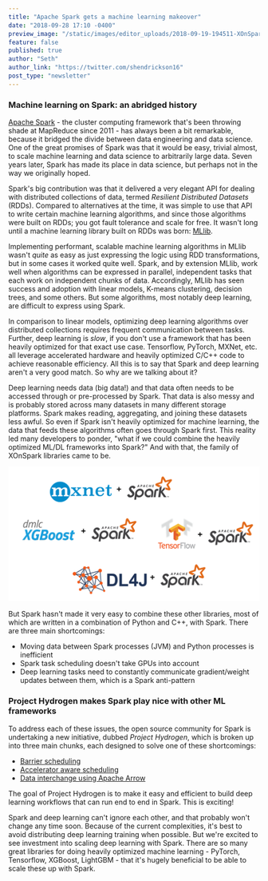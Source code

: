 ```yaml
---
title: "Apache Spark gets a machine learning makeover"
date: "2018-09-28 17:10 -0400"
preview_image: "/static/images/editor_uploads/2018-09-19-194511-XOnSpark.png"
feature: false
published: true
author: "Seth"
author_link: "https://twitter.com/shendrickson16"
post_type: "newsletter"
---
```


### Machine learning on Spark: an abridged history

[Apache Spark](https://spark.apache.org/) - the cluster computing framework 
that's been throwing shade at MapReduce since 2011 - has always been a bit 
remarkable, because it bridged the divide between data engineering and data 
science. One of the great promises of Spark was that it would be easy, 
trivial almost, to scale machine learning and data science to arbitrarily 
large data. Seven years later, Spark has made its place in data science, but 
perhaps not in the way we originally hoped.

Spark's big contribution was that it delivered a very elegant API for dealing 
with distributed collections of data, termed _Resilient Distributed Datasets_ 
(RDDs). Compared to alternatives at the time, it was simple to use that API 
to write certain machine learning algorithms, and since those algorithms were 
built on RDDs; you got fault tolerance and scale for free. It wasn't long 
until a machine learning library built on RDDs was born: [MLlib](https://spark.apache.org/docs/latest/ml-guide.html). 

Implementing performant, scalable machine learning algorithms in MLlib wasn't 
*quite* as easy as just expressing the logic using RDD transformations, but in 
some cases it worked quite well. Spark, and by extension MLlib, work well 
when algorithms can be expressed in parallel, independent tasks that each 
work on independent chunks of data. Accordingly, MLlib has seen success and 
adoption with linear models, K-means clustering, decision trees, and some 
others. But some algorithms, most notably deep learning, are difficult to 
express using Spark. 

In comparison to linear models, optimizing deep learning algorithms over 
distributed collections requires frequent communication between tasks. 
Further, deep learning is _slow_, if you don't use a framework that has been 
heavily optimized for that exact use case. Tensorflow, PyTorch, MXNet, etc. 
all leverage accelerated hardware and heavily optimized C/C++ code to achieve 
reasonable efficiency. All this is to say that Spark and deep learning aren't 
a very good match.  So why are we talking about it?

Deep learning needs data (big data!) and that data often needs to be accessed 
through or pre-processed by Spark. That data is also messy and is probably 
stored across many datasets in many different storage platforms. Spark makes 
reading, aggregating, and joining these datasets less awful. So even if Spark 
isn't heavily optimized for machine learning, the data that feeds these 
algorithms often goes through Spark first. This reality led many developers 
to ponder, "what if we could combine the heavily optimized ML/DL frameworks 
into Spark?" And with that, the family of XOnSpark libraries came to be.

![](/static/images/editor_uploads/2018-09-19-194511-XOnSpark.png)

But Spark hasn't made it very easy to combine these other libraries, most of 
which are written in a combination of Python and C++, with Spark. There are
three main shortcomings:

* Moving data between Spark processes (JVM) and Python processes is inefficient
* Spark task scheduling doesn't take GPUs into account
* Deep learning tasks need to constantly communicate gradient/weight updates between them, which is a Spark anti-pattern

### Project Hydrogen makes Spark play nice with other ML frameworks

To address each of these issues, the open source community for Spark is 
undertaking a new initiative, dubbed _Project Hydrogen_, which is 
broken up into three main chunks, each designed to solve one of these 
shortcomings:

* [Barrier scheduling](https://issues.apache.org/jira/browse/SPARK-24374)
* [Accelerator aware scheduling](https://issues.apache.org/jira/browse/SPARK-24615)
* [Data interchange using Apache Arrow](https://issues.apache.org/jira/browse/SPARK-24579)

The goal of Project Hydrogen is to make it easy and efficient to build deep learning workflows that can run end to end in Spark. This is exciting!

Spark and deep learning can't ignore each other, and that probably won't 
change any time soon. Because of the current complexities, it's best to avoid 
distributing deep learning training when possible. But we're excited to 
see investment into scaling deep learning with Spark. There are so many great 
libraries for doing heavily optimized machine learning - PyTorch, Tensorflow, 
XGBoost, LightGBM - that it's hugely beneficial to be able to scale these 
up with Spark.